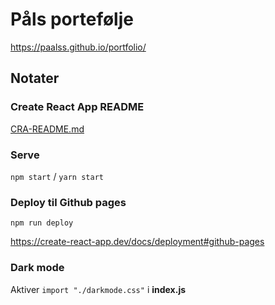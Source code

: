 # Påls portefølje

https://paalss.github.io/portfolio/

## Notater

### Create React App README

[CRA-README.md](CRA-README.md)

### Serve

`npm start` / `yarn start`

### Deploy til Github pages

`npm run deploy`

https://create-react-app.dev/docs/deployment#github-pages

### Dark mode

Aktiver `import "./darkmode.css"` i **index.js**
